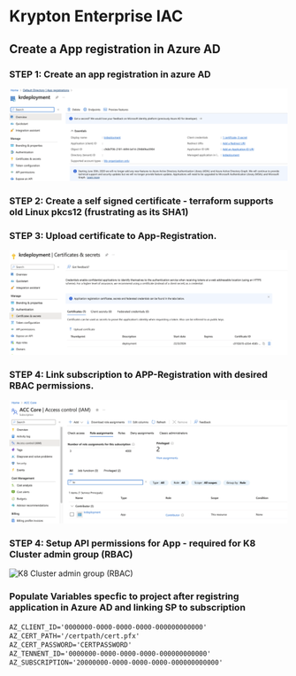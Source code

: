 # Krypton Enterprise IAC

## Create a App registration in Azure AD

### STEP 1:  Create an app registration in azure AD
![Azure App Registration](./.images/AzureADApp.png)

### STEP 2:  Create a self signed certificate  - terraform supports old Linux pkcs12 (frustrating as its SHA1)

### STEP 3:  Upload certificate to App-Registration.
![Upload cert to App Registration](./.images/CertUpload.png)

### STEP 4:  Link subscription to APP-Registration with desired RBAC permissions.
![RBAC permisions to deploy resources](./.images/RoleAssignment.png)

### STEP 4: Setup API permissions for App - required for K8 Cluster admin group (RBAC)
![K8 Cluster admin group (RBAC)](./.images/ApiPermission.png)

### Populate Variables specfic to project after registring application in Azure AD and linking SP to subscription
```
AZ_CLIENT_ID='0000000-0000-0000-0000-000000000000'
AZ_CERT_PATH='/certpath/cert.pfx'
AZ_CERT_PASSWORD='CERTPASSWORD'
AZ_TENNENT_ID='0000000-0000-0000-0000-000000000000'
AZ_SUBSCRIPTION='20000000-0000-0000-0000-000000000000'
```
